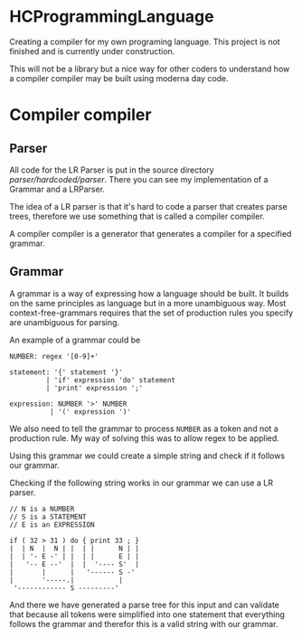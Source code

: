 # HCProgrammingLanguage
Creating a compiler for my own programing language.
This project is not finished and is currently under construction.


This will not be a library but a nice way for other coders to understand how a compiler compiler
may be built using moderna day code.


# Compiler compiler

## Parser
All code for the LR Parser is put in the source directory *parser/hardcoded/parser*.
There you can see my implementation of a Grammar and a LRParser.

The idea of a LR parser is that it's hard to code a parser that creates parse trees,
therefore we use something that is called a compiler compiler.

A compiler compiler is a generator that generates a compiler for a specified grammar.




## Grammar

A grammar is a way of expressing how a language should be built. It builds on the same
principles as language but in a more unambiguous way. Most context-free-grammars requires
that the set of production rules you specify are unambiguous for parsing.

An example of a grammar could be
```
NUMBER: regex '[0-9]+'

statement: '{' statement '}'
         | 'if' expression 'do' statement
         | 'print' expression ';'

expression: NUMBER '>' NUMBER
          | '(' expression ')'
```

We also need to tell the grammar to process <code>NUMBER</code> as a token and not a
production rule. My way of solving this was to allow regex to be applied.

Using this grammar we could create a simple string and check if it follows our grammar.

Checking if the following string works in our grammar we can use a LR parser.
```
// N is a NUMBER
// S is a STATEMENT
// E is an EXPRESSION

if ( 32 > 31 ) do { print 33 ; }
|  | N  |  N | |  | |      N | |
|  | '- E -' | |  | |      E | |
|   '-- E --'  |  |  '---- S'  |
|       |      |   '------ S -'
|       '-----.|           |
 '------------ S ---------'      
```

And there we have generated a parse tree for this input and can validate that because
all tokens were simplified into one statement that everything follows the grammar and
therefor this is a valid string with our grammar.
